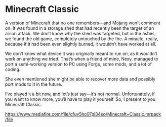 # Minecraft Classic

A version of Minecraft that no one remembers—and Mojang won’t comment on.
It was found in a storage shed that had recently been the target of an arson attack.
We don’t know why the shed was targeted, but in the ashes, we found the old game, completely untouched by the fire.
A miracle, really, because if it had been even slightly burned, it wouldn’t have worked at all.

We don’t know what device it was originally meant to run on, as it wouldn’t work on anything we tried.
That’s when a friend of mine, Nexy, managed to port a semi-working version to PC using Forge, some mods, and a lot of coding.

She even mentioned she might be able to recover more data and possibly port mods to it in the future.

I’ve played it a bit now, and let’s just say—it’s not normal. Unfortunately, if you want to know more, you’ll have to play it yourself.
So, I present to you: Minecraft Classic.

https://www.mediafire.com/file/cfuv5ho07pl34so/Minecraft+Classic.mrpack/file
